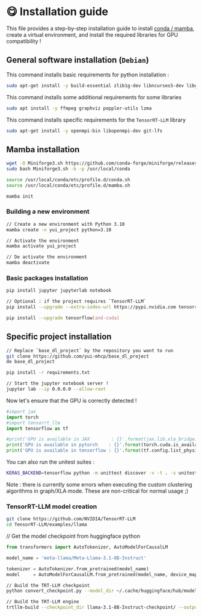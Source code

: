 # :yum: Installation guide

This file provides a step-by-step installation guide to install [conda / mamba](https://github.com/conda-forge/miniforge), create a virtual environment, and install the required libraries for GPU compatibility !

## General software installation (`Debian`)

This command installs basic requirements for python installation :
```bash
sudo apt-get install -y build-essential zlib1g-dev libncurses5-dev libgdbm-dev libnss3-dev libssl-dev libreadline-dev libffi-dev libsqlite3-dev libbz2-dev wget
```

This command installs some additional requirements for some libraries
```bash
sudo apt install -y ffmpeg graphviz poppler-utils lzma
```

This command installs specific requirements for the `TensorRT-LLM` library
```bash
sudo apt-get install -y openmpi-bin libopenmpi-dev git-lfs
```

## Mamba installation

```bash
wget -O Miniforge3.sh https://github.com/conda-forge/miniforge/releases/latest/download/Miniforge3-$(uname)-$(uname -m).sh
sudo bash Miniforge3.sh -b -p /usr/local/conda

source /usr/local/conda/etc/profile.d/conda.sh
source /usr/local/conda/etc/profile.d/mamba.sh

mamba init
```

### Building a new environment

```bash
// Create a new environment with Python 3.10
mamba create -n yui_project python=3.10

// Activate the environment
mamba activate yui_project

// De activate the environment
mamba deactivate
```

### Basic packages installation

```bash
pip install jupyter jupyterlab notebook

// Optional : if the project requires `TensorRT-LLM`
pip install --upgrade --extra-index-url https://pypi.nvidia.com tensorrt-llm

pip install --upgrade tensorflow[and-cuda]
```

## Specific project installation

```bash
// Replace `base_dl_project` by the repository you want to run
git clone https://github.com/yui-mhcp/base_dl_project
de base_dl_project

pip install -r requirements.txt

// Start the jupyter notebook server !
jupyter lab --ip 0.0.0.0 --allow-root
```

Now let's ensure that the GPU is correctly detected !
```python
#import jax
import torch
#import tensorrt_llm
import tensorflow as tf

#print('GPU is available in JAX        : {}'.format(jax.lib.xla_bridge.get_backend().platform == 'gpu'))
print('GPU is available in pytorch    : {}'.format(torch.cuda.is_available()))
print('GPU is available in tensorflow : {}'.format(tf.config.list_physical_devices('GPU') != []))
```

You can also run the unitest suites :
```bash
KERAS_BACKEND=tensorflow python -m unittest discover -v -t . -s unitests -p test_*.py
```

Note : there is currently some errors when executing the custom clustering algorithms in graph/XLA mode. These are non-critical for normal usage ;)

### TensorRT-LLM model creation

```bash
git clone https://github.com/NVIDIA/TensorRT-LLM
cd TensorRT-LLM/examples/llama
```

// Get the model checkpoint from huggingface
python
```python
from transformers import AutoTokenizer, AutoModelForCausalLM

model_name = 'meta-llama/Meta-Llama-3.1-8B-Instruct'

tokenizer = AutoTokenizer.from_pretrained(model_name)
model     = AutoModelForCausalLM.from_pretrained(model_name, device_map = 'cuda', torch_dtype = 'float16')

```

```bash
// Build the TRT-LLM checkpoint
python convert_checkpoint.py --model_dir ~/.cache/huggingface/hub/models--meta-llama--Meta-Llama-3.1-8B-Instruct/snapshots/<directory>/ --output_dir llama-3.1-8B-Instruct-checkpoint --dtype float16 --tp_size 1

// Build the TRT-LLM engine
trtllm-build --checkpoint_dir llama-3.1-8B-Instruct-checkpoint/ --output_dir llama-3.1-8B-Instruct-engine --gemm_plugin auto
```
